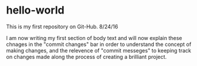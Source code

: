 # hello-world
This is my first repository on Git-Hub. 8/24/16

I am now writing my first section of body text and will now explain these chnages in the "commit changes" bar in order to understand the concept of making changes, and the relevence of "commit messeges" to keeping track on changes made along the process of creating a brilliant project. 
